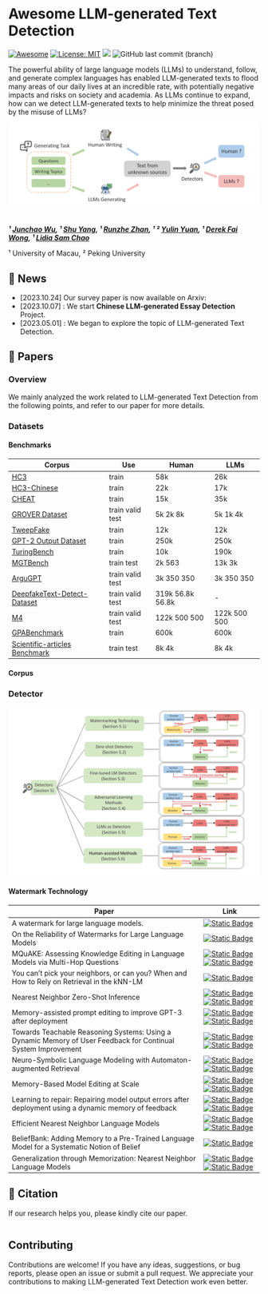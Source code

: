 # Awesome LLM-generated Text Detection

[![Awesome](https://awesome.re/badge.svg)](https://awesome.re)
[![License: MIT](https://img.shields.io/badge/License-MIT-green.svg)](./LICENSE)
![](https://img.shields.io/badge/PRs-Welcome-red)
![GitHub last commit (branch)](https://img.shields.io/github/last-commit/junchaoIU/LLM-generated-Text-Detection/main?logo=github&color=blue)

The powerful ability of large language models (LLMs) to understand, follow, and generate complex languages has enabled LLM-generated texts to flood many areas of our daily lives at an incredible rate, with potentially negative impacts and risks on society and academia. As LLMs continue to expand, how can we detect LLM-generated texts to help minimize the threat posed by the misuse of LLMs?

<div align="center">
  <img src="cover.png" alt="Logo" width="800">
</div>
<br>
<!-- **Authors:** -->

**_¹ [Junchao Wu](https://github.com/junchaoIU), ¹ [Shu Yang](https://twitter.com/shuyhere), ¹ [Runzhe Zhan](https://runzhe.me/), ¹ ² [Yulin Yuan](https://fah.um.edu.mo/yulin-yuan/), ¹ [Derek Fai Wong](https://www.fst.um.edu.mo/personal/derek-wong/), ¹ [Lidia Sam Chao]()_**


<!-- **Affiliations:** -->

¹ University of Macau, ² Peking University

## 📢 News
* [2023.10.24] Our survey paper is now available on Arxiv:
* [2023.10.07] : We start **Chinese LLM-generated Essay Detection** Project.
* [2023.05.01] : We began to explore the topic of LLM-generated Text Detection.

## 📃 Papers
### Overview

We mainly analyzed the work related to LLM-generated Text Detection from the following points, and refer to our paper for more details.

### Datasets
#### Benchmarks
| Corpus                                                                 | Use              | Human            | LLMs         |
|------------------------------------------------------------------------|------------------|------------------|--------------|
| [HC3](https://arxiv.org/abs/2301.07597)                                | train            | 58k              | 26k          |
| [HC3-Chinese](https://arxiv.org/abs/2301.07597)                        | train            | 22k              | 17k          |
| [CHEAT](https://arxiv.org/abs/2304.12008)                              | train            | 15k              | 35k          |
| [GROVER Dataset](https://arxiv.org/abs/1905.12616)                     | train valid test | 5k 2k 8k         | 5k 1k 4k     |
| [TweepFake](https://arxiv.org/abs/2008.00036)                          | train            | 12k              | 12k          |
| [GPT-2 Output Dataset](https://github.com/openai/gpt-2-output-dataset) | train            | 250k             | 250k         |
| [TuringBench](https://aclanthology.org/2021.findings-emnlp.172/)       | train            | 10k              | 190k         |
| [MGTBench](https://arxiv.org/abs/2303.14822)                           | train test       | 2k 563           | 13k 3k       |
| [ArguGPT](https://arxiv.org/pdf/2304.07666.pdf)                                                                | train valid test | 3k 350 350       | 3k 350 350   |
| [DeepfakeText-Detect-Dataset](https://arxiv.org/abs/2210.09421)                                           | train valid test | 319k 56.8k 56.8k | -            |
| [M4](https://arxiv.org/abs/2305.14902)                                                                     | train valid test | 122k 500 500     | 122k 500 500 |
| [GPABenchmark](https://arxiv.org/abs/2306.05524)                                                           | train            | 600k             | 600k         |
| [Scientific-articles Benchmark](https://aclanthology.org/2023.trustnlp-1.17/)                                          | train test       | 8k 4k            | 8k 4k        |

#### Corpus

### Detector
![DETECTOR](image.png)

#### Watermark Technology

| Paper                                                                                                         | Link                                                                                                                                                                                                                                                        |
|---------------------------------------------------------------------------------------------------------------|-------------------------------------------------------------------------------------------------------------------------------------------------------------------------------------------------------------------------------------------------------------|
|  A watermark for large language models.                                               | [![Static Badge](https://img.shields.io/badge/paper-%23B31B1B?logo=arxiv&labelColor=grey)](https://arxiv.org/abs/2301.10226)                                                                                                                                |
| On the Reliability of Watermarks for Large Language Models                                               | [![Static Badge](https://img.shields.io/badge/paper-%23B31B1B?logo=arxiv&labelColor=grey)](https://arxiv.org/abs/2306.04634)                                                                                                                                |
| MQuAKE: Assessing Knowledge Editing in Language Models via Multi-Hop Questions                                | [![Static Badge](https://img.shields.io/badge/paper-%23B31B1B?logo=arxiv&labelColor=grey)](https://arxiv.org/abs/2305.14795) [![Static Badge](https://img.shields.io/badge/code-black?logo=github)](https://github.com/princeton-nlp/MQuAKE)                |
| You can’t pick your neighbors, or can you? When and How to Rely on Retrieval in the kNN-LM                    | [![Static Badge](https://img.shields.io/badge/paper-%23B31B1B?logo=arxiv&labelColor=grey)](https://aclanthology.org/2022.findings-emnlp.218/)                                                                                                               |
| Nearest Neighbor Zero-Shot Inference                                                                          | [![Static Badge](https://img.shields.io/badge/paper-%23B31B1B?logo=arxiv&labelColor=grey)](https://aclanthology.org/2022.emnlp-main.214/) [![Static Badge](https://img.shields.io/badge/code-black?logo=github)](https://github.com/swj0419/kNN_prompt)     |
| Memory-assisted prompt editing to improve GPT-3 after deployment                                              | [![Static Badge](https://img.shields.io/badge/paper-%23B31B1B?logo=arxiv&labelColor=grey)](https://aclanthology.org/2022.emnlp-main.183/) [![Static Badge](https://img.shields.io/badge/code-black?logo=github)](https://github.com/madaan/memprompt)       |
| Towards Teachable Reasoning Systems: Using a Dynamic Memory of User Feedback for Continual System Improvement | [![Static Badge](https://img.shields.io/badge/paper-%23B31B1B?logo=arxiv&labelColor=grey)](https://aclanthology.org/2022.emnlp-main.644/) [![Static Badge](https://img.shields.io/badge/code-black?logo=github)](https://allenai.org/data/teachme)          |
| Neuro-Symbolic Language Modeling with Automaton-augmented Retrieval                                           | [![Static Badge](https://img.shields.io/badge/paper-%23B31B1B?logo=arxiv&labelColor=grey)](https://arxiv.org/abs/2201.12431) [![Static Badge](https://img.shields.io/badge/code-black?logo=github)](https://github.com/neulab/retomaton)                    |
| Memory-Based Model Editing at Scale                                                                           | [![Static Badge](https://img.shields.io/badge/paper-%23B31B1B?logo=arxiv&labelColor=grey)](https://arxiv.org/abs/2206.06520) [![Static Badge](https://img.shields.io/badge/code-black?logo=github)](https://github.com/eric-mitchell/serac)                 |
| Learning to repair: Repairing model output errors after deployment using a dynamic memory of feedback         | [![Static Badge](https://img.shields.io/badge/paper-%23B31B1B?logo=arxiv&labelColor=grey)](https://aclanthology.org/2022.findings-naacl.26/) [![Static Badge](https://img.shields.io/badge/code-black?logo=github)](https://github.com/allenai/interscript) |
| Efficient Nearest Neighbor Language Models                                                                    | [![Static Badge](https://img.shields.io/badge/paper-%23B31B1B?logo=arxiv&labelColor=grey)](https://aclanthology.org/2021.emnlp-main.461/) [![Static Badge](https://img.shields.io/badge/code-black?logo=github)](https://github.com/jxhe/efficient-knnlm)   |
| BeliefBank: Adding Memory to a Pre-Trained Language Model for a Systematic Notion of Belief                   | [![Static Badge](https://img.shields.io/badge/paper-%23B31B1B?logo=arxiv&labelColor=grey)](https://aclanthology.org/2021.emnlp-main.697/)                                                                                                                   |
| Generalization through Memorization: Nearest Neighbor Language Models                                         | [![Static Badge](https://img.shields.io/badge/paper-%23B31B1B?logo=arxiv&labelColor=grey)](https://openreview.net/forum?id=HklBjCEKvH) [![Static Badge](https://img.shields.io/badge/code-black?logo=github)](https://github.com/urvashik/knnlm)            |








## 🚩 Citation

If our research helps you, please kindly cite our paper.

```bibtex

```


## Contributing
Contributions are welcome! If you have any ideas, suggestions, or bug reports, please open an issue or submit a pull request. We appreciate your contributions to making LLM-generated Text Detection work even better.


